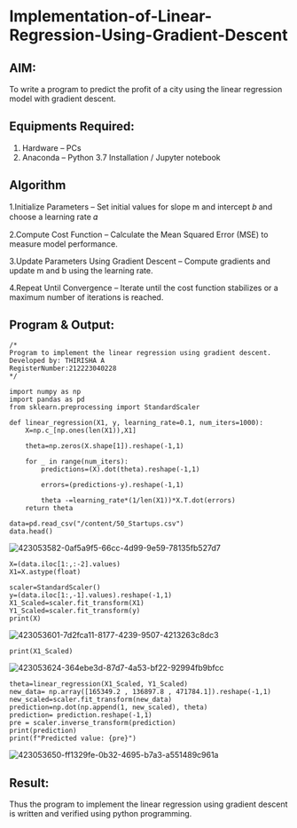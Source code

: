 # Implementation-of-Linear-Regression-Using-Gradient-Descent

## AIM:
To write a program to predict the profit of a city using the linear regression model with gradient descent.

## Equipments Required:
1. Hardware – PCs
2. Anaconda – Python 3.7 Installation / Jupyter notebook

## Algorithm

1.Initialize Parameters – Set initial values for slope m and intercept 𝑏 and choose a learning rate 𝛼

2.Compute Cost Function – Calculate the Mean Squared Error (MSE) to measure model performance.

3.Update Parameters Using Gradient Descent – Compute gradients and update m and b using the learning rate.

4.Repeat Until Convergence – Iterate until the cost function stabilizes or a maximum number of iterations is reached.



## Program & Output:
```
/*
Program to implement the linear regression using gradient descent.
Developed by: THIRISHA A
RegisterNumber:212223040228
*/

import numpy as np
import pandas as pd 
from sklearn.preprocessing import StandardScaler

def linear_regression(X1, y, learning_rate=0.1, num_iters=1000):
    X=np.c_[np.ones(len(X1)),X1]
    
    theta=np.zeros(X.shape[1]).reshape(-1,1)
    
    for _ in range(num_iters):
        predictions=(X).dot(theta).reshape(-1,1)
        
        errors=(predictions-y).reshape(-1,1)

        theta -=learning_rate*(1/len(X1))*X.T.dot(errors)
    return theta

data=pd.read_csv("/content/50_Startups.csv")
data.head()
```
![423053582-0af5a9f5-66cc-4d99-9e59-78135fb527d7](https://github.com/user-attachments/assets/07cb98cc-764f-4eba-bbed-16994cb5802a)

```
X=(data.iloc[1:,:-2].values)
X1=X.astype(float)

scaler=StandardScaler()
y=(data.iloc[1:,-1].values).reshape(-1,1)
X1_Scaled=scaler.fit_transform(X1)
Y1_Scaled=scaler.fit_transform(y)
print(X)
```
![423053601-7d2fca11-8177-4239-9507-4213263c8dc3](https://github.com/user-attachments/assets/ba42ca60-84cb-4987-87a2-fb2ca6ad55d5)

```
print(X1_Scaled)
```

![423053624-364ebe3d-87d7-4a53-bf22-92994fb9bfcc](https://github.com/user-attachments/assets/e47c8fb9-89dc-4cd5-9568-d836e1f742e6)
```
theta=linear_regression(X1_Scaled, Y1_Scaled)
new_data= np.array([165349.2 , 136897.8 , 471784.1]).reshape(-1,1)
new_scaled=scaler.fit_transform(new_data)
prediction=np.dot(np.append(1, new_scaled), theta)
prediction= prediction.reshape(-1,1)
pre = scaler.inverse_transform(prediction)
print(prediction)
print(f"Predicted value: {pre}")
```

![423053650-ff1329fe-0b32-4695-b7a3-a551489c961a](https://github.com/user-attachments/assets/d48d5e15-a110-42eb-ba7c-3444524082e5)

## Result:
Thus the program to implement the linear regression using gradient descent is written and verified using python programming.
